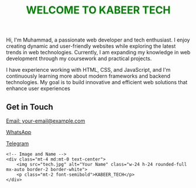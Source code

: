 <!DOCTYPE html>
<head>

</head>
<html>
  <body>
  <header>
    <h1 style="color: green; text-align: center;">WELCOME TO KABEER TECH</h1>
  </header>
  <main>
    <p>Hi, I'm Muhammad, a passionate web developer and tech enthusiast. I enjoy creating dynamic and user-friendly websites while exploring the latest trends in web technologies. Currently, I am expanding my knowledge in web development through my coursework and practical projects.

I have experience working with HTML, CSS, and JavaScript, and I'm continuously learning more about modern frameworks and backend technologies. My goal is to build innovative and efficient web solutions that enhance user experiences</p>
  </main>
  <footer>
    <div class="space-y-2 text-center md:text-left">
        <h2 class="text-lg font-semibold">Get in Touch</h2>
        <p><a href="mailto:kabiruusmanshamaki@gmail.com" class="text-blue-400 hover:underline">Email: your-email@example.com</a></p>
        <p><a href="https://wa.me/07089917073" class="text-green-400 hover:underline">WhatsApp</a></p>
        <p><a href="https://t.me/@mkabeer773" class="text-blue-300 hover:underline">Telegram</a></p>
    </div>
    
    <!-- Image and Name -->
    <div class="mt-4 md:mt-0 text-center">
        <img src="tech.jpg" alt="Your Name" class="w-24 h-24 rounded-full mx-auto border-2 border-white">
        <p class="mt-2 font-semibold">KABEER_TECH</p>
    </div>
  </footer>
  </body>
</html>
